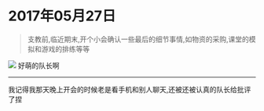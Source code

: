 <link href="../../../css/style.css" rel="stylesheet" >

# 2017年05月27日

> 支教前,临近期末,开个小会确认一些最后的细节事情,如物资的采购,课堂的模拟和游戏的排练等等

![](https://yumiao-static.oss-cn-beijing.aliyuncs.com/image/2017/05/27/IMG_1.JPG)
好萌的队长啊

---

我记得我那天晚上开会的时候老是看手机和别人聊天,还被还被认真的队长给批评了捏
